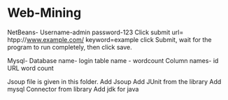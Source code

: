 # Web-Mining
NetBeans-
Username-admin
password-123
Click submit
url= htpp://www.example.com/
keyword=example
click Submit, wait for the program to run completely, then click save.


Mysql-
Database name- login
table name - wordcount
Column names-
id
URL 
word
count

Jsoup file is given in this folder.
Add Jsoup
Add JUnit from the library
Add mysql Connector from library
Add jdk for java




